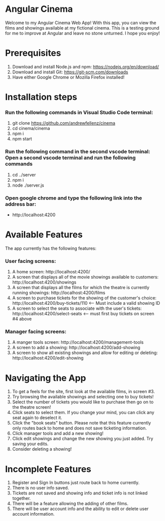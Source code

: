 # Angular Cinema

Welcome to my Angular Cinema Web App! With this app, you can view the films and showings available at my fictional cinema. This is a testing ground for me to improve at Angular and leave no stone unturned. I hope you enjoy!

# Prerequisites

1. Download and install Node.js and npm: https://nodejs.org/en/download/
2. Download and install Git: https://git-scm.com/downloads
3. Have either Google Chrome or Mozilla Firefox installed!

# Installation steps

### Run the following commands in Visual Studio Code terminal:

1. git clone https://github.com/andrewfellenz/cinema
2. cd cinema/cinema
3. npm i
4. npm start

### Run the following command in the second vscode terminal: Open a second vscode terminal and run the following commands

1. cd ../server
2. npm i
3. node ./server.js

### Open google chrome and type the following link into the address bar:

- http://localhost:4200

# Available Features

The app currently has the following features:

### User facing screens:

1. A home screen: http://localhost:4200/
2. A screen that displays all of the movie showings available to customers: http://localhost:4200/showings
3. A screen that displays all the films for which the theatre is currently running showings: http://localhost:4200/films
4. A screen to purchase tickets for the showing of the customer's choice: http://localhost:4200/buy-tickets/110 <-- Must include a valid showing ID
5. A screen to select the seats to associate with the user's tickets: http://localhost:4200/select-seats <-- must first buy tickets on screen #4 above

### Manager facing screens:

1. A manger tools screen: http://localhost:4200/management-tools
2. A screen to add a showing: http://localhost:4200/add-showing
3. A screen to show all existing showings and allow for editing or deleting: http://localhost:4200/edit-showing

# Navigating the App

1. To get a feels for the site, first look at the available films, in screen #3.
2. Try browsing the available showings and selecting one to buy tickets!
3. Select the number of tickets you would like to purchase then go on to the theatre screen!
4. Click seats to select them. If you change your mind, you can click any seat again to deselect it.
5. Click the "book seats" button. Please note that this feature currently only routes back to home and does not save ticketing information.
6. Click manager tools and add a new showing!
7. Click edit showings and change the new showing you just added. Try saving your edits.
8. Consider deleting a showing!

# Incomplete Features

1. Register and Sign In buttons just route back to home currently.
2. There is no user info saved.
3. Tickets are not saved and showing info and ticket info is not linked together.
4. There will be a feature allowing the adding of other films.
5. There will be user account info and the ability to edit or delete user account information.
